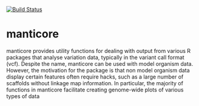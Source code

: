 [![Build Status](https://travis-ci.org/percyfal/manticore.svg?branch=develop)](https://travis-ci.org/percyfal/manticore)
# manticore

manticore provides utility functions for dealing with output from
various R packages that analyse variation data, typically in the
variant call format (vcf). Despite the name, manticore can be used
with model organism data. However, the motivation for the package is
that non model organism data display certain features often require
hacks, such as a large number of scaffolds without linkage map
information. In particular, the majority of functions in manticore
facilitate creating genome-wide plots of various types of data


